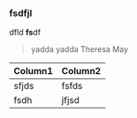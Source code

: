 



### fsdfjl

dfld **fs**df

> yadda yadda Theresa May

| Column1 | Column2  |
|--|--|
| sfjds |fsfds  |
|fsdh |jfjsd|
<!--stackedit_data:
eyJoaXN0b3J5IjpbLTE3NTI3NDAyODVdfQ==
-->